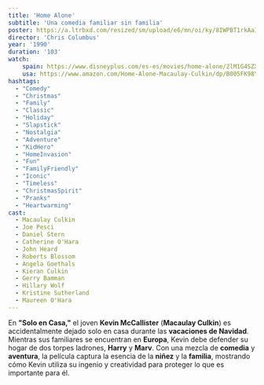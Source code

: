 ```yaml
---
title: 'Home Alone'
subtitle: 'Una comedia familiar sin familia'
poster: https://a.ltrbxd.com/resized/sm/upload/e6/mn/oi/ky/8IWPBT1rkAaI8Kpk5V3WfQRklJ7-0-1000-0-1500-crop.jpg?v=cb22d36a0e
director: 'Chris Columbus'
year: '1990'
duration: '103'
watch:
    spain: https://www.disneyplus.com/es-es/movies/home-alone/2lM1G4SZX7xD
    usa: https://www.amazon.com/Home-Alone-Macaulay-Culkin/dp/B005FK98Y4
hashtags:
  - "Comedy"
  - "Christmas"
  - "Family"
  - "Classic"
  - "Holiday"
  - "Slapstick"
  - "Nostalgia"
  - "Adventure"
  - "KidHero"
  - "HomeInvasion"
  - "Fun"
  - "FamilyFriendly"
  - "Iconic"
  - "Timeless"
  - "ChristmasSpirit"
  - "Pranks"
  - "Heartwarming"
cast:
  - Macaulay Culkin
  - Joe Pesci
  - Daniel Stern
  - Catherine O'Hara
  - John Heard
  - Roberts Blossom
  - Angela Goethals
  - Kieran Culkin
  - Gerry Bamman
  - Hillary Wolf
  - Kristine Sutherland
  - Maureen O'Hara
---
```


En **"Solo en Casa,"** el joven **Kevin McCallister** (**Macaulay Culkin**) es accidentalmente dejado solo en casa durante las **vacaciones de Navidad**. Mientras sus familiares se encuentran en **Europa**, Kevin debe defender su hogar de dos torpes ladrones, **Harry** y **Marv**. Con una mezcla de **comedia** y **aventura**, la película captura la esencia de la **niñez** y la **familia**, mostrando cómo Kevin utiliza su ingenio y creatividad para proteger lo que es importante para él.

